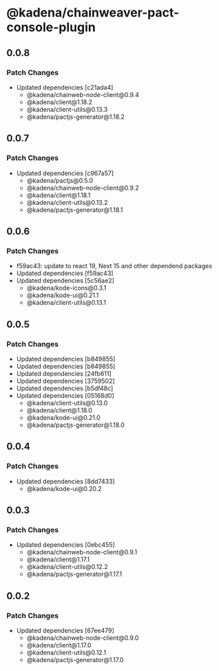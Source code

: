 # @kadena/chainweaver-pact-console-plugin

## 0.0.8

### Patch Changes

- Updated dependencies \[c21ada4]
  - @kadena/chainweb-node-client\@0.9.4
  - @kadena/client\@1.18.2
  - @kadena/client-utils\@0.13.3
  - @kadena/pactjs-generator\@1.18.2

## 0.0.7

### Patch Changes

- Updated dependencies \[c967a57]
  - @kadena/pactjs\@0.5.0
  - @kadena/chainweb-node-client\@0.9.2
  - @kadena/client\@1.18.1
  - @kadena/client-utils\@0.13.2
  - @kadena/pactjs-generator\@1.18.1

## 0.0.6

### Patch Changes

- f59ac43: update to react 19, Next 15 and other dependend packages
- Updated dependencies \[f59ac43]
- Updated dependencies \[5c56ae2]
  - @kadena/kode-icons\@0.3.1
  - @kadena/kode-ui\@0.21.1
  - @kadena/client-utils\@0.13.1

## 0.0.5

### Patch Changes

- Updated dependencies \[b849855]
- Updated dependencies \[b849855]
- Updated dependencies \[24fb611]
- Updated dependencies \[3759502]
- Updated dependencies \[b5df48c]
- Updated dependencies \[05168d0]
  - @kadena/client-utils\@0.13.0
  - @kadena/client\@1.18.0
  - @kadena/kode-ui\@0.21.0
  - @kadena/pactjs-generator\@1.18.0

## 0.0.4

### Patch Changes

- Updated dependencies \[8dd7433]
  - @kadena/kode-ui\@0.20.2

## 0.0.3

### Patch Changes

- Updated dependencies \[0ebc455]
  - @kadena/chainweb-node-client\@0.9.1
  - @kadena/client\@1.17.1
  - @kadena/client-utils\@0.12.2
  - @kadena/pactjs-generator\@1.17.1

## 0.0.2

### Patch Changes

- Updated dependencies \[67ee479]
  - @kadena/chainweb-node-client\@0.9.0
  - @kadena/client\@1.17.0
  - @kadena/client-utils\@0.12.1
  - @kadena/pactjs-generator\@1.17.0
